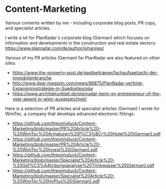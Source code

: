 # Content-Marketing

Various contents written by me - including corporate blog posts, PR copy, and specialist articles.

I write a lot for PlanRadar's corporate blog (German) which focuses on information and developments in the construction and real estate sectors: https://www.planradar.com/de/author/johannes/

Various of my PR articles (German) for PlanRadar are also featured on other sites:
- https://www.the-property-post.de/gastbeitraege/fachaufsaetze/ki-der-immobilienbranche
- http://www.deal-magazin.com/news/86875/PlanRadar-verfolgt-Expansionsstrategie-in-Suedosteuropa
- https://www.architekturblatt.de/planradar-beim-ey-entrepreneur-of-the-year-award-in-wien-ausgezeichnet/

Here is a selection of PR articles and specialist articles (German) I wrote for WimTec, a company that develops advanced electronic fittings:
- https://github.com/theonlyduck/Content-Marketing/blob/master/PR%20Article%20-%20WimTec%20Armaturen%20f%C3%BCr%20Hotel%20(German).pdf
- https://github.com/theonlyduck/Content-Marketing/blob/master/PR%20Article%20-%20WimTec%20Invest%20(German).pdf
- https://github.com/theonlyduck/Content-Marketing/blob/master/Specialist%20Article%20-%20Gef%C3%A4hrdungsanalyse%20Trinkwasser%20(German).pdf
- https://github.com/theonlyduck/Content-Marketing/blob/master/Specialist%20Article%20-%20WimTec%20HyPlus%20(German).pdf
